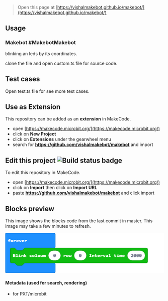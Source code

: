 
> Open this page at [https://vishalmakebot.github.io/makebot/](https://vishalmakebot.github.io/makebot/)


## Usage 

### Makebot #MakebotMakebot

 blinking an leds by its coordinates.




clone the file and open custom.ts file for source code.


## Test cases
Open test.ts file for see more test cases.





## Use as Extension

This repository can be added as an **extension** in MakeCode.

* open [https://makecode.microbit.org/](https://makecode.microbit.org/)
* click on **New Project**
* click on **Extensions** under the gearwheel menu
* search for **https://github.com/vishalmakebot/makebot** and import

## Edit this project ![Build status badge](https://github.com/vishalmakebot/makebot/workflows/MakeCode/badge.svg)

To edit this repository in MakeCode.

* open [https://makecode.microbit.org/](https://makecode.microbit.org/)
* click on **Import** then click on **Import URL**
* paste **https://github.com/vishalmakebot/makebot** and click import

## Blocks preview

This image shows the blocks code from the last commit in master.
This image may take a few minutes to refresh.

![A rendered view of the blocks](https://github.com/vishalmakebot/makebot/raw/master/.github/makecode/blocks.png)

#### Metadata (used for search, rendering)

* for PXT/microbit
<script src="https://makecode.com/gh-pages-embed.js"></script><script>makeCodeRender("{{ site.makecode.home_url }}", "{{ site.github.owner_name }}/{{ site.github.repository_name }}");</script>

